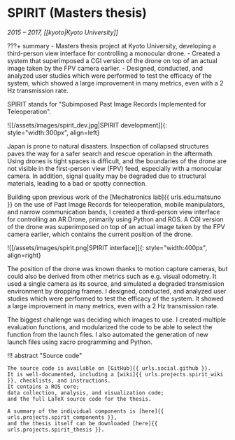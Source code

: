 # SPIRIT (Masters thesis)
_2015 &ndash; 2017, [[kyoto|Kyoto University]]_

???+ summary
    - Masters thesis project at Kyoto University, developing a third-person view interface for controlling a monocular drone.
    - Created a system that superimposed a CGI version of the drone on top of an actual image taken by the FPV camera earlier.
    - Designed, conducted, and analyzed user studies which were performed to test the efficacy of the system,
      which showed a large improvement in many metrics, even with a 2 Hz transmission rate.

SPIRIT stands for "Subimposed Past Image Records Implemented for Teleoperation".

![[/assets/images/spirit_dev.jpg|SPIRIT development]]{: style="width:300px", align=left}

Japan is prone to natural disasters.
Inspection of collapsed structures paves the way for a safer search and rescue operation in the aftermath.
Using drones is tight spaces is difficult,
and the boundaries of the drone are not visible in the first-person view (FPV) feed,
especially with a monocular camera.
In addition, signal quality may be degraded due to structural materials, leading to a bad or spotty connection.


Building upon previous work of the [Mechatronics lab]{{ urls.edu.matsuno }}
on the use of Past Image Records for teleoperation, mobile manipulators, and narrow communication bands,
I created a third-person view interface for controlling an AR.Drone, primarily using Python and ROS.
A CGI version of the drone was superimposed on top of an actual image taken by the FPV camera earlier,
which contains the current position of the drone. 

![[/assets/images/spirit.png|SPIRIT interface]]{: style="width:400px", align=right}

The position of the drone was known thanks to motion capture cameras,
but could also be derived from other metrics such as e.g. visual odometry.
It used a single camera as its source, and simulated a degraded transmission environment by dropping frames.
I designed, conducted, and analyzed user studies which were performed to test the efficacy of the system.
It showed a large improvement in many metrics, even with a 2 Hz transmission rate.

The biggest challenge was deciding which images to use.
I created multiple evaluation functions, and modularized the code to be able to select the function from the launch files.
I also automated the generation of new launch files using xacro programming and Python.

!!! abstract "Source code"

    The source code is available on [GitHub]{{ urls.social.github }}.
    It is well-documented, including a [wiki]{{ urls.projects.spirit_wiki }}, checklists, and instructions.
    It contains a ROS core;
    data collection, analysis, and visualization code;
    and the full LaTeX source code for the thesis.

    A summary of the individual components is [here]{{ urls.projects.spirit_components }},
    and the thesis itself can be downloaded [here]{{ urls.projects.spirit_thesis }}.